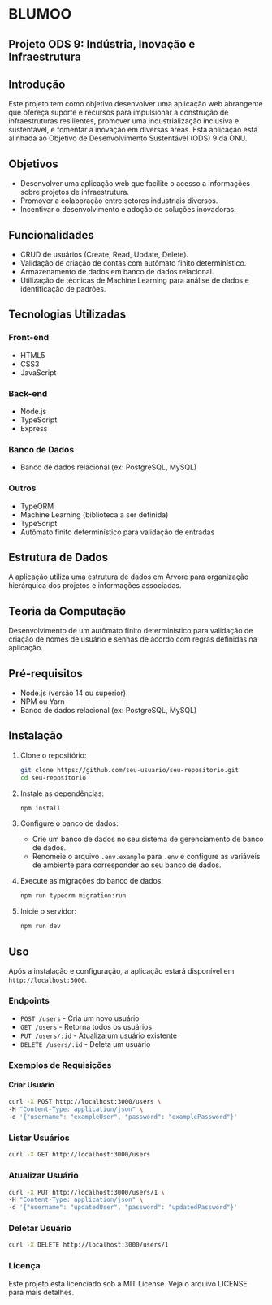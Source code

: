 # BLUMOO 

## Projeto ODS 9: Indústria, Inovação e Infraestrutura

## Introdução

Este projeto tem como objetivo desenvolver uma aplicação web abrangente que ofereça suporte e recursos para impulsionar a construção de infraestruturas resilientes, promover uma industrialização inclusiva e sustentável, e fomentar a inovação em diversas áreas. Esta aplicação está alinhada ao Objetivo de Desenvolvimento Sustentável (ODS) 9 da ONU.

## Objetivos

- Desenvolver uma aplicação web que facilite o acesso a informações sobre projetos de infraestrutura.
- Promover a colaboração entre setores industriais diversos.
- Incentivar o desenvolvimento e adoção de soluções inovadoras.

## Funcionalidades

- CRUD de usuários (Create, Read, Update, Delete).
- Validação de criação de contas com autômato finito determinístico.
- Armazenamento de dados em banco de dados relacional.
- Utilização de técnicas de Machine Learning para análise de dados e identificação de padrões.

## Tecnologias Utilizadas

### Front-end

- HTML5
- CSS3
- JavaScript

### Back-end

- Node.js
- TypeScript
- Express

### Banco de Dados

- Banco de dados relacional (ex: PostgreSQL, MySQL)

### Outros

- TypeORM
- Machine Learning (biblioteca a ser definida)
- TypeScript
- Autômato finito determinístico para validação de entradas

## Estrutura de Dados

A aplicação utiliza uma estrutura de dados em Árvore para organização hierárquica dos projetos e informações associadas.

## Teoria da Computação

Desenvolvimento de um autômato finito determinístico para validação de criação de nomes de usuário e senhas de acordo com regras definidas na aplicação.

## Pré-requisitos

- Node.js (versão 14 ou superior)
- NPM ou Yarn
- Banco de dados relacional (ex: PostgreSQL, MySQL)

## Instalação

1. Clone o repositório:
    ```bash
    git clone https://github.com/seu-usuario/seu-repositorio.git
    cd seu-repositorio
    ```

2. Instale as dependências:
    ```bash
    npm install
    ```

3. Configure o banco de dados:
   - Crie um banco de dados no seu sistema de gerenciamento de banco de dados.
   - Renomeie o arquivo `.env.example` para `.env` e configure as variáveis de ambiente para corresponder ao seu banco de dados.

4. Execute as migrações do banco de dados:
    ```bash
    npm run typeorm migration:run
    ```

5. Inicie o servidor:
    ```bash
    npm run dev
    ```

## Uso

Após a instalação e configuração, a aplicação estará disponível em `http://localhost:3000`.

### Endpoints

- `POST /users` - Cria um novo usuário
- `GET /users` - Retorna todos os usuários
- `PUT /users/:id` - Atualiza um usuário existente
- `DELETE /users/:id` - Deleta um usuário

### Exemplos de Requisições

#### Criar Usuário

```bash
curl -X POST http://localhost:3000/users \
-H "Content-Type: application/json" \
-d '{"username": "exampleUser", "password": "examplePassword"}'
```
### Listar Usuários

```bash
curl -X GET http://localhost:3000/users
```

### Atualizar Usuário

```bash
curl -X PUT http://localhost:3000/users/1 \
-H "Content-Type: application/json" \
-d '{"username": "updatedUser", "password": "updatedPassword"}'
``` 

### Deletar Usuário

```bash
curl -X DELETE http://localhost:3000/users/1
```

### Licença

Este projeto está licenciado sob a MIT License. Veja o arquivo LICENSE para mais detalhes.

